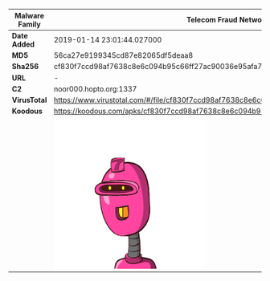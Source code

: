 | Malware Family | Telecom Fraud Network for South Koreans                      |
| -------------- | ------------------------------------------------------------ |
| **Date Added** | 2019-01-14 23:01:44.027000                                                   |
| **MD5**        | 56ca27e9199345cd87e82065df5deaa8                             |
| **Sha256**     | cf830f7ccd98af7638c8e6c094b95c66ff27ac90036e95afa706540fe5f9db7a |
| **URL**        | -                                                            |
| **C2**         | noor000.hopto.org:1337 |
| **VirusTotal** | https://www.virustotal.com/#/file/cf830f7ccd98af7638c8e6c094b95c66ff27ac90036e95afa706540fe5f9db7a/detection |
| **Koodous**    | https://koodous.com/apks/cf830f7ccd98af7638c8e6c094b95c66ff27ac90036e95afa706540fe5f9db7a |
|                | ![](../assets/cf830f7ccd98af7638c8e6c094b95c66ff27ac90036e95afa706540fe5f9db7a.png) |